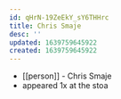 ```yaml
---
id: qHrN-19ZeEkY_sY6THHrc
title: Chris Smaje
desc: ''
updated: 1639759645922
created: 1639759645922
---
```



- [[person]] - Chris Smaje
- appeared 1x at the stoa
